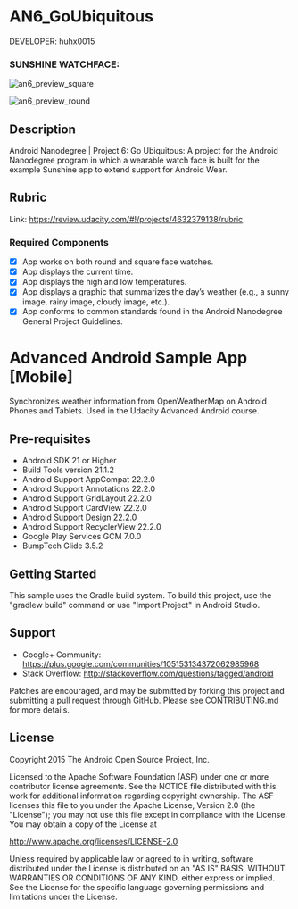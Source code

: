 AN6_GoUbiquitous
================

DEVELOPER: huhx0015

### SUNSHINE WATCHFACE:
![an6_preview_square](https://cloud.githubusercontent.com/assets/1645482/15096607/6ebb6a50-14b5-11e6-9e83-af0ee782ce5f.png)

![an6_preview_round](https://cloud.githubusercontent.com/assets/1645482/15096603/6646ff56-14b5-11e6-9ade-e22610c426de.png)

## Description

Android Nanodegree | Project 6: Go Ubiquitous: A project for the Android Nanodegree program in which a wearable watch face is built for the example Sunshine app to extend support for Android Wear.

## Rubric

Link: https://review.udacity.com/#!/projects/4632379138/rubric

### Required Components

- [x] App works on both round and square face watches.
- [x] App displays the current time.
- [x] App displays the high and low temperatures.
- [x] App displays a graphic that summarizes the day’s weather (e.g., a sunny image, rainy image, cloudy image, etc.).
- [x] App conforms to common standards found in the Android Nanodegree General Project Guidelines.

# Advanced Android Sample App [Mobile]

Synchronizes weather information from OpenWeatherMap on Android Phones and Tablets. Used in the Udacity Advanced Android course.

Pre-requisites
--------------
* Android SDK 21 or Higher
* Build Tools version 21.1.2
* Android Support AppCompat 22.2.0
* Android Support Annotations 22.2.0
* Android Support GridLayout 22.2.0
* Android Support CardView 22.2.0
* Android Support Design 22.2.0
* Android Support RecyclerView 22.2.0
* Google Play Services GCM 7.0.0
* BumpTech Glide 3.5.2

Getting Started
---------------
This sample uses the Gradle build system.  To build this project, use the
"gradlew build" command or use "Import Project" in Android Studio.

Support
-------

- Google+ Community: https://plus.google.com/communities/105153134372062985968
- Stack Overflow: http://stackoverflow.com/questions/tagged/android

Patches are encouraged, and may be submitted by forking this project and
submitting a pull request through GitHub. Please see CONTRIBUTING.md for more details.

License
-------
Copyright 2015 The Android Open Source Project, Inc.

Licensed to the Apache Software Foundation (ASF) under one or more contributor
license agreements.  See the NOTICE file distributed with this work for
additional information regarding copyright ownership.  The ASF licenses this
file to you under the Apache License, Version 2.0 (the "License"); you may not
use this file except in compliance with the License.  You may obtain a copy of
the License at

http://www.apache.org/licenses/LICENSE-2.0

Unless required by applicable law or agreed to in writing, software
distributed under the License is distributed on an "AS IS" BASIS, WITHOUT
WARRANTIES OR CONDITIONS OF ANY KIND, either express or implied.  See the
License for the specific language governing permissions and limitations under
the License.